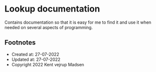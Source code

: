 # Lookup documentation
Contains documentation so that it is easy for me to 
find it and use it when needed on several aspects of programming.


## Footnotes
* Created at: 27-07-2022
* Updated at: 27-07-2022
* Copyright 2022 Kent vejrup Madsen